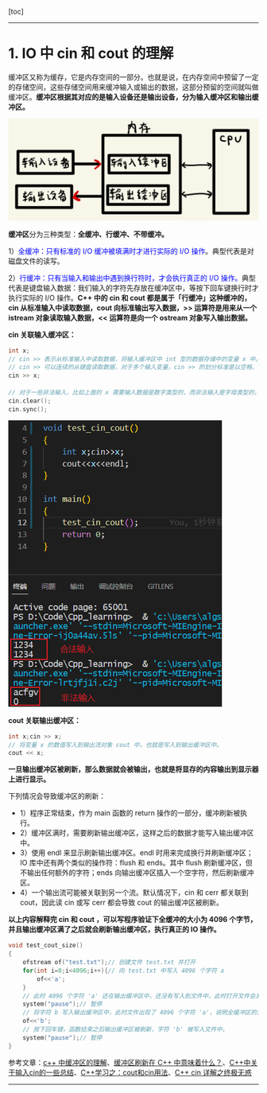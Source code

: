 [toc]

***

# 1. IO 中 cin 和 cout 的理解

缓冲区又称为缓存，它是内存空间的一部分。也就是说，在内存空间中预留了一定的存储空间，这些存储空间用来缓冲输入或输出的数据，这部分预留的空间就叫做缓冲区。**缓冲区根据其对应的是输入设备还是输出设备，分为输入缓冲区和输出缓冲区。**

![image-20230313151057935](Image/IO.png)

**缓冲区**分为三种类型：**全缓冲、行缓冲、不带缓冲。**

1）<font color=blue>全缓冲：只有标准的 I/O 缓冲被填满时才进行实际的 I/O 操作</font>。典型代表是对磁盘文件的读写。

2）<font color=blue>行缓冲：只有当输入和输出中遇到换行符时，才会执行真正的 I/O 操作。</font>典型代表是键盘输入数据：我们输入的字符先存放在缓冲区中，等按下回车键换行时才执行实际的 I/O 操作。**C++ 中的 cin 和 cout 都是属于「行缓冲」这种缓冲的，cin 从标准输入中读取数据，cout 向标准输出写入数据，>> 运算符是用来从一个 istream 对象读取输入数据，<< 运算符是向一个 ostream 对象写入输出数据。** 

**cin 关联输入缓冲区：**

```c++
int x;
// cin >> 表示从标准输入中读取数据，将输入缓冲区中 int 型的数据存储中的变量 x 中。
// cin >> 可以连续的从键盘读取数据，对于多个输入变量，cin >> 的划分标准是以空格、Tab或者换行符作为分隔符或者结束符的。
cin >> x;

// 对于一些非法输入，比如上面的 x 需要输入数据是数字类型的，而非法输入是字母类型的，那么就会造成程序错误，使用清空输入缓冲区来消除错误。
cin.clear();
cin.sync();
```

![image-20230313155609116](Image/cin.png)

**cout 关联输出缓冲区：**

```c++
int x;cin >> x;
// 将变量 x 的数值写入到输出流对象 cout 中，也就是写入到输出缓冲区中。
cout << x;
```

**一旦输出缓冲区被刷新，那么数据就会被输出，也就是将显存的内容输出到显示器上进行显示。**

下列情况会导致缓冲区的刷新：

* 1）程序正常结束，作为 main 函数的 return 操作的一部分，缓冲刷新被执行。
* 2）缓冲区满时，需要刷新输出缓冲区，这样之后的数据才能写入输出缓冲区中。
* 3）使用 endl 来显示刷新输出缓冲区。endl 时用来完成换行并刷新缓冲区；IO 库中还有两个类似的操作符：flush 和 ends。其中 flush 刷新缓冲区，但不输出任何额外的字符；ends 向输出缓冲区插入一个空字符，然后刷新缓冲区。
* 4）一个输出流可能被关联到另一个流。默认情况下，cin 和 cerr 都关联到 cout，因此读 cin 或写 cerr 都会导致 cout 的输出缓冲区被刷新。

**以上内容解释完 cin 和 cout ，可以写程序验证下全缓冲的大小为 4096 个字节，并且输出缓冲区满了之后就会刷新输出缓冲区，执行真正的 IO 操作。**

```cpp
void test_cout_size()
{
    ofstream of("test.txt");// 创建文件 test.txt 并打开
    for(int i=0;i<4096;i++){// 向 test.txt 中写入 4096 个字符 a  
        of<<'a';
    }
    // 此时 4096 个字符 'a' 还在输出缓冲区中，还没有写入到文件中，此时打开文件会发现是空的
    system("pause");// 暂停
    // 将字符 b 写入输出缓冲区中，此时文件出现了 4096 个字符 'a'，说明全缓冲区的大小为 4K，输出缓冲区满了之后执行了 IO 操作，字符 'a' 被写入到文件中了。而此时字符 'b' 还在缓冲区中。
    of<<'b';
    // 按下回车键，函数结束之后输出缓冲区被刷新，字符 'b' 被写入文件中。
    system("pause");// 暂停
}
```



参考文章：[c++ 中缓冲区的理解](https://blog.csdn.net/mxgsgtc/article/details/15500109)、[缓冲区刷新在 C++ 中意味着什么？](https://juejin.cn/post/7031455528723152927)、[C++中关于输入cin的一些总结](https://www.cnblogs.com/mini-coconut/p/9041925.html)、[C++学习之：cout和cin用法](https://segmentfault.com/a/1190000023902592)、[C++ cin 详解之终极无惑](https://blog.csdn.net/K346K346/article/details/48213811)

***



